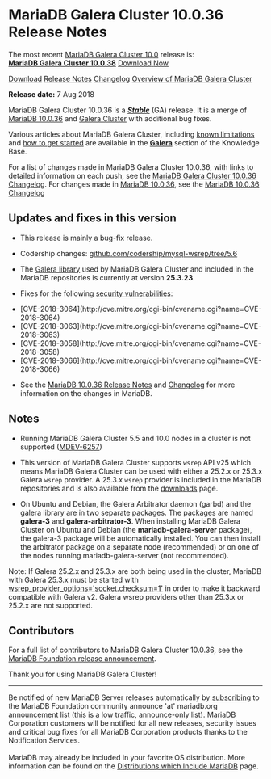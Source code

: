 # MariaDB Galera Cluster 10.0.36 Release Notes

The most recent [MariaDB Galera Cluster 10.0](/kb/en/galera/) release is:<br>
<span class="cstm-style lead"><strong>[MariaDB Galera Cluster 10.0.38](/replication/galera-cluster/mariadb-galera-cluster-releases/mariadb-galera-100-release-notes/mariadb-galera-cluster-10038-release-notes/)</strong> [Download<span>&nbsp;</span>Now](https://downloads.mariadb.org/mariadb-galera/10.0)</span>

[Download](http://downloads.mariadb.org/mariadb-galera/10.0.36)
[Release Notes](/replication/galera-cluster/mariadb-galera-cluster-releases/mariadb-galera-100-release-notes/mariadb-galera-cluster-10036-release-notes/)
[Changelog](/replication/galera-cluster/mariadb-galera-cluster-releases/mariadb-galera-100-changelogs/mariadb-galera-cluster-10036-changelog/)
[Overview of MariaDB Galera Cluster](/replication/galera-cluster/what-is-mariadb-galera-cluster/)

<strong>Release date:</strong>  7 Aug 2018

MariaDB Galera Cluster 10.0.36 is a <strong><em>[Stable](/kb/en/release-criteria/)</em></strong> (GA)
release. It is a merge of [MariaDB 10.0.36](/kb/en/mariadb-10036-release-notes/) and
[Galera Cluster](http://codership.com/content/using-galera-cluster) with
additional bug fixes.

Various articles about MariaDB Galera Cluster, including
[known limitations](/replication/galera-cluster/mariadb-galera-cluster-known-limitations/) and
[how to get started](/replication/galera-cluster/getting-started-with-mariadb-galera-cluster/) are
available in the <strong>[Galera](/kb/en/galera/)</strong> section of the Knowledge Base.

For a list of changes made in MariaDB Galera Cluster 10.0.36, with links to
detailed information on each push, see the
[MariaDB Galera Cluster 10.0.36 Changelog](/replication/galera-cluster/mariadb-galera-cluster-releases/mariadb-galera-100-changelogs/mariadb-galera-cluster-10036-changelog/).
For changes made in [MariaDB 10.0.36](/kb/en/mariadb-10036-release-notes/), see the
[MariaDB 10.0.36 Changelog](/kb/en/mariadb-10036-changelog/)

## Updates and fixes in this version

- This release is mainly a bug-fix release.

- Codership changes: [github.com/codership/mysql-wsrep/tree/5.6](https://github.com/codership/mysql-wsrep/tree/5.6)

- The [Galera library](http://codership.com/content/using-galera-cluster) used
  by MariaDB Galera Cluster and included in the MariaDB repositories is
  currently at version <strong>25.3.23</strong>.

- Fixes for the following [security vulnerabilities](/kb/en/cve/):
<ul start="1"><li>[CVE-2018-3064](http://cve.mitre.org/cgi-bin/cvename.cgi?name=CVE-2018-3064)
</li><li>[CVE-2018-3063](http://cve.mitre.org/cgi-bin/cvename.cgi?name=CVE-2018-3063)
</li><li>[CVE-2018-3058](http://cve.mitre.org/cgi-bin/cvename.cgi?name=CVE-2018-3058)
</li><li>[CVE-2018-3066](http://cve.mitre.org/cgi-bin/cvename.cgi?name=CVE-2018-3066)
</li></ul>

- See the [MariaDB 10.0.36 Release Notes](/kb/en/mariadb-10036-release-notes/) and
  [Changelog](/kb/en/mariadb-10036-changelog/) for more information on the changes in
  MariaDB.

## Notes

- Running MariaDB Galera Cluster 5.5 and 10.0 nodes in a cluster is not
  supported ([MDEV-6257](https://jira.mariadb.org/browse/MDEV-6257))

- This version of MariaDB Galera Cluster supports `wsrep` API v25 which means
  MariaDB Galera Cluster can be used with either a 25.2.x or 25.3.x
  Galera `wsrep` provider. A 25.3.x `wsrep` provider is included in the
  MariaDB repositories and is also available from the
  [downloads](http://downloads.mariadb.org/mariadb-galera/10.0) page.

- On Ubuntu and Debian, the Galera Arbitrator daemon (garbd) and the galera
  library are in two separate packages. The packages are named <strong>galera-3</strong>
  and <strong>galera-arbitrator-3</strong>. When installing MariaDB Galera Cluster on Ubuntu and
  Debian (the <strong>mariadb-galera-server</strong> package), the galera-3 package will be
  automatically installed. You can then install the arbitrator package on a
  separate node (recommended) or on one of the nodes running
  mariadb-galera-server (not recommended).

Note: If Galera 25.2.x and 25.3.x are both being used in the cluster, MariaDB
with Galera 25.3.x must be started with
[wsrep_provider_options='socket.checksum=1'](/kb/en/wsrep_provider_options/#socketchecksum) in order to make it backward
compatible with Galera v2. Galera wsrep providers other than 25.3.x or 25.2.x
are not supported.

## Contributors

For a full list of contributors to MariaDB Galera Cluster 10.0.36, see the [MariaDB Foundation release announcement](https://mariadb.org/mariadb-10-1-35-and-mariadb-galera-cluster-10-0-36-now-available/).

Thank you for using MariaDB Galera Cluster!

---

Be notified of new MariaDB Server releases automatically by [subscribing](https://lists.askmonty.org/cgi-bin/mailman/listinfo/announce) to the MariaDB Foundation community announce 'at' mariadb.org announcement list (this is a low traffic, announce-only list). MariaDB Corporation customers will be notified for all new releases, security issues and critical bug fixes for all MariaDB Corporation products thanks to the Notification Services.
<br><br>
MariaDB may already be included in your favorite OS distribution. More
information can be found on the
[Distributions which Include MariaDB](/mariadb-administration/getting-installing-and-upgrading-mariadb/binary-packages/distributions-which-include-mariadb/)
page.